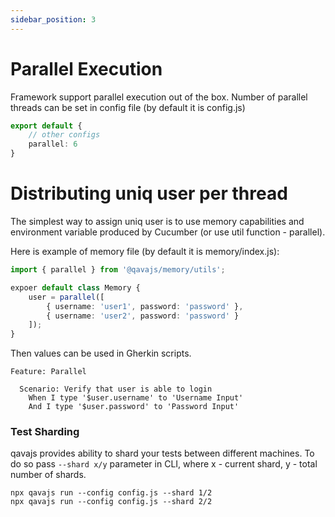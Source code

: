 ```yaml
---
sidebar_position: 3
---
```


# Parallel Execution
Framework support parallel execution out of the box. 
Number of parallel threads can be set in config file (by default it is config.js)
```typescript
export default {
    // other configs
    parallel: 6
}
```
# Distributing uniq user per thread
The simplest way to assign uniq user is to use memory capabilities and environment variable produced by Cucumber (or use util function - parallel).

Here is example of memory file (by default it is memory/index.js):

```typescript
import { parallel } from '@qavajs/memory/utils';

expoer default class Memory {
    user = parallel([
        { username: 'user1', password: 'password' },
        { username: 'user2', password: 'password' }
    ]);
}
```

Then values can be used in Gherkin scripts.

```gherkin
Feature: Parallel
  
  Scenario: Verify that user is able to login
    When I type '$user.username' to 'Username Input'
    And I type '$user.password' to 'Password Input'
```

### Test Sharding
qavajs provides ability to shard your tests between different machines. To do so pass `--shard x/y` parameter in CLI,
where x - current shard, y - total number of shards.

```
npx qavajs run --config config.js --shard 1/2
npx qavajs run --config config.js --shard 2/2
```

